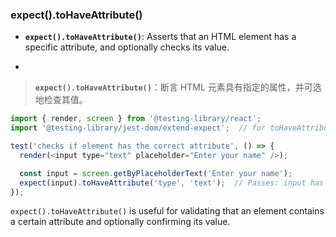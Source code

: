### expect().toHaveAttribute()

- **`expect().toHaveAttribute()`**: Asserts that an HTML element has a specific attribute, and optionally checks its value.

- <audio src="..\..\mp3\__`expect().toH.mp3"></audio>

> **`expect().toHaveAttribute()`**：断言 HTML 元素具有指定的属性，并可选地检查其值。
>
> <audio src="..\..\mp3\expect toHaveAt.mp3"></audio>

```js
import { render, screen } from '@testing-library/react';
import '@testing-library/jest-dom/extend-expect';  // for toHaveAttribute()

test('checks if element has the correct attribute', () => {
  render(<input type="text" placeholder="Enter your name" />);

  const input = screen.getByPlaceholderText('Enter your name');
  expect(input).toHaveAttribute('type', 'text');  // Passes: input has 'type' attribute with value 'text'
});
```

<audio src="..\..\mp3/这段代码展示了如何使用 Jes (5).mp3"></audio>

`expect().toHaveAttribute()` is useful for validating that an element contains a certain attribute and optionally confirming its value.